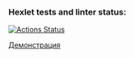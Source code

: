 ### Hexlet tests and linter status:

[![Actions Status](https://github.com/v-semyashkina/frontend-project-12/actions/workflows/hexlet-check.yml/badge.svg)](https://github.com/v-semyashkina/frontend-project-12/actions)

[Демонстрация](https://chat-3pyf.onrender.com)
